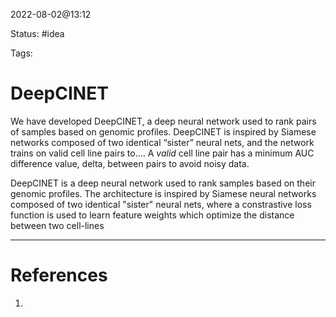 2022-08-02@13:12

Status: #idea

Tags:

# DeepCINET

We have developed DeepCINET, a deep neural network used to rank pairs of samples based on genomic profiles. DeepCINET is inspired by Siamese networks composed of two identical “sister” neural nets, and the network trains on valid cell line pairs to…. A _valid_ cell line pair has a minimum AUC difference value, delta, between pairs to avoid noisy data.

DeepCINET is a deep neural network used to rank samples based on their genomic profiles. The architecture is inspired by Siamese neural networks composed of two identical "sister" neural nets, where a constrastive loss function is used to learn feature weights which optimize the distance between two cell-lines 


---
# References
1. 